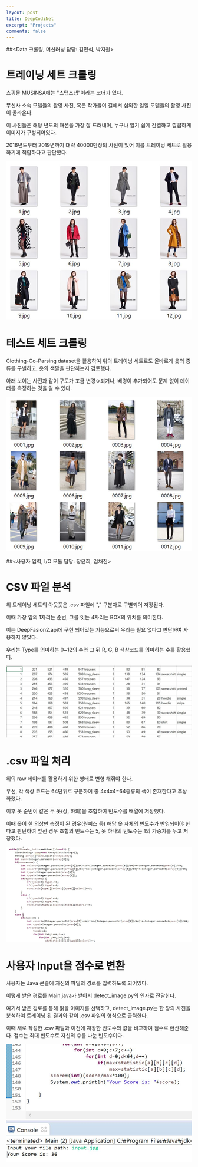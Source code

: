 ```yaml
---
layout: post
title: DeepCodiNet
excerpt: "Projects"
comments: false
---
```


##<Data 크롤링, 머신러닝 담당: 김민석, 박지원>

# 트레이닝 세트 크롤링

  쇼핑몰 MUSINSA에는 "스탭스냅"이라는 코너가 있다. 

무신사 소속 모델들의 촬영 사진, 혹은 작가들이 길에서 섭외한 일일 모델들의 촬영 사진이 올라온다.

이 사진들은 해당 년도의 패션을 가장 잘 드러내며, 누구나 알기 쉽게 간결하고 깔끔하게 이미지가 구성되어있다. 

2016년도부터 2019년까지 대략 40000만장의 사진이 있어 이를 트레이닝 세트로 활용하기에 적합하다고 판단했다. 


![TrainingSet](./trainingset.JPG)


# 테스트 세트 크롤링

  Clothing-Co-Parsing dataset을 활용하여 위의 트레이닝 세트로도 올바르게 옷의 종류를 구별하고, 옷의 색깔을 판단하는지 검토했다. 

아래 보이는 사진과 같이 구도가 조금 변경ㅇ되거나, 배경이 추가되어도 문제 없이 데이터를 측정하는 것을 알 수 있다. 


![TestSet](./testset.JPG)


##<사용자 입력, I/O 모듈 담당: 장윤희, 임채진>

# CSV 파일 분석

  위 트레이닝 세트의 아웃풋은 .csv 파일에 "," 구분자로 구별되어 저장된다. 

이때 가장 앞의 1자리는 순번, 그를 잇는 4자리는 BOX의 위치를 의미한다. 

이는 DeepFasion2.api에 구현 되어있는 기능으로써 우리는 필요 없다고 판단하여 사용하지 않았다. 

우리는 Type를 의미하는 0~12의 수와 그 뒤 R, G, B 색상코드를 의미하는 수를 활용했다. 


![CSVFile](./csvFile.JPG)


# .csv 파일 처리
  위의 raw 데이터를 활용하기 위한 형태로 변형 해줘야 한다. 

우선, 각 색상 코드는 64단위로 구분하여 총 4x4x4=64종류의 색이 존재한다고 추상화했다. 

이후 옷 순번이 같은 두 옷(상, 하의)을 조합하여 빈도수를 배열에 저장했다. 

이때 옷이 한 의상만 측정이 된 경우(원피스 등) 해당 옷 자체의 빈도수가 반영되어야 한다고 판단하여 앞선 경우 조합의 빈도수는 5, 옷 하나의 빈도수는 1의 가중치를 두고 저장했다. 


![GetS](./getstatistics.JPG)


# 사용자 Input을 점수로 변환

  사용자는 Java 콘솔에 자신의 파일의 경로를 입력하도록 되어있다. 

이렇게 받은 경로를 Main.java가 받아서 detect_image.py의 인자로 전달한다. 

여기서 받은 경로를 통해 읽을 이미지를 선택하고, detect_image.py는 한 장의 사진을 분석하여 트레이닝 된 결과와 같이 .csv 파일의 형식으로 출력한다. 

이때 새로 작성한 .csv 파일과 이전에 저장한 빈도수의 값을 비교하여 점수로 환산해준다. 점수는 최대 빈도수로 자신의 수를 나눈 빈도수이다. 

![Sample](./sample.JPG)





